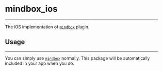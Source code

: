 # mindbox_ios
***
The iOS implementation of [`mindbox`][1] plugin. 
## Usage
***
You can simply use [`mindbox`][1] normally. This package will be automatically included in your app when you do.

[1]: ../mindbox
